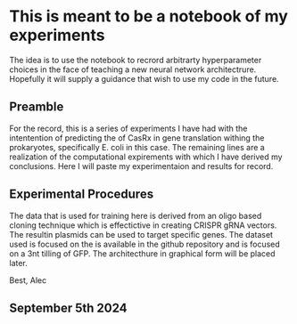 # This is meant to be a notebook of my experiments
The idea is to use the notebook to recrord arbitrarty hyperparameter choices in the face of teaching a new neural network architectrure. Hopefully it will supply a guidance that wish to use my code in the future.

## Preamble
For the record, this is a series of experiments I have had with the intentention of predicting the of CasRx in gene translation withing the prokaryotes, specifically E. coli in this case. The remaining lines are a realization of the computational expirements with which I have derived my conclusions. Here I will paste my experimentaion and results for record.

## Experimental Procedures
The data that is used for training here is derived from an oligo based cloning technique which is effectictive in creating CRISPR gRNA vectors. The resultin plasmids can be used to target specific genes. The dataset used is focused on the is available in the github repository and is focused on a 3nt tilling of GFP. The architecthure in graphical form will be placed later.

Best,
Alec
## September 5th 2024
